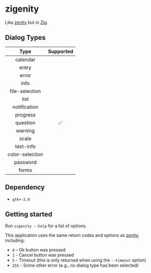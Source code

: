 # zigenity

Like [zenity](https://gitlab.gnome.org/GNOME/zenity) but in [Zig](https://ziglang.org/).

## Dialog Types

| Type | Supported |
|:----:|:---------:|
| calendar | |
| entry | |
| error | |
| info | |
| file-selection | |
| list | |
| notification | |
| progress | |
| question | ✅ |
| warning | |
| scale | |
| text-info | |
| color-selection | |
| password | |
| forms | |

## Dependency

* `gtk+-3.0`

## Getting started

Run `zigenity --help` for a list of options.

This application uses the same return codes and options as [zenity](https://gitlab.gnome.org/GNOME/zenity), including:
* `0` - Ok button was pressed
* `1` - Cancel button was pressed
* `5` - Timeout (this is only returned when using the `--timeout` option)
* `255` - Some other error (e.g., no dialog type has been selected)
